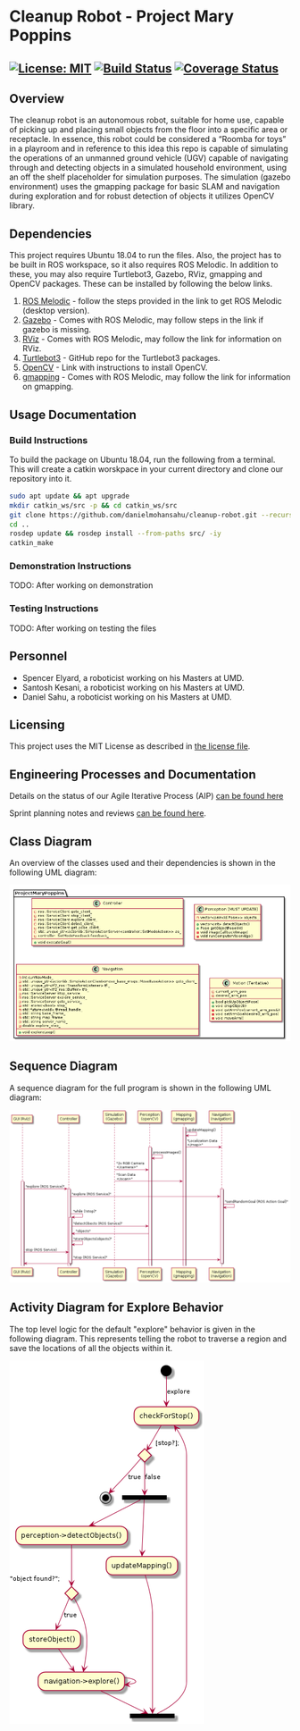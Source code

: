 # Cleanup Robot - Project Mary Poppins
[![License: MIT](https://img.shields.io/badge/License-MIT-yellow.svg)](https://opensource.org/licenses/MIT)
[![Build Status](https://travis-ci.org/danielmohansahu/cleanup-robot.svg?branch=main)](https://travis-ci.org/danielmohansahu/cleanup-robot)
[![Coverage Status](https://coveralls.io/repos/github/danielmohansahu/cleanup-robot/badge.svg?branch=main)](https://coveralls.io/github/danielmohansahu/cleanup-robot?branch=main)
---

## Overview
The cleanup robot is an autonomous robot, suitable for home use, capable of picking up and placing small objects from the floor into a specific area or receptacle. 
In essence, this robot could be considered a “Roomba for toys” in a playroom and in reference to this idea this
 repo is capable of simulating the operations of an unmanned ground vehicle (UGV) capable of navigating through and detecting objects in
 a simulated household environment, using an off the shelf placeholder for simulation purposes. The simulation (gazebo environment) uses the gmapping package for basic SLAM and navigation during exploration 
and for robust detection of objects it utilizes OpenCV library.

## Dependencies

This project requires Ubuntu 18.04 to run the files. Also, the project has to be built in ROS workspace, so it also requires ROS Melodic.
In addition to these, you may also require Turtlebot3, Gazebo, RViz, gmapping and OpenCV packages. These can be installed by following the below links.

1. [ROS Melodic](http://wiki.ros.org/melodic/Installation/Ubuntu) - follow the steps provided in the link to get ROS Melodic (desktop version).
2. [Gazebo](http://gazebosim.org/tutorials?tut=ros_installing) - Comes with ROS Melodic, may follow steps in the link if gazebo is missing.
3. [RViz](http://wiki.ros.org/rviz) - Comes with ROS Melodic, may follow the link for information on RViz.
4. [Turtlebot3](https://github.com/ROBOTIS-GIT/turtlebot3) - GitHub repo for the Turtlebot3 packages.
5. [OpenCV](https://docs.opencv.org/master/d7/d9f/tutorial_linux_install.html) - Link with instructions to install OpenCV.
6. [gmapping](http://wiki.ros.org/gmapping) - Comes with ROS Melodic, may follow the link for information on gmapping.

## Usage Documentation

### Build Instructions

To build the package on Ubuntu 18.04, run the following from a terminal. This will create a catkin worskpace in your current directory and clone our repository into it.

```bash
sudo apt update && apt upgrade
mkdir catkin_ws/src -p && cd catkin_ws/src
git clone https://github.com/danielmohansahu/cleanup-robot.git --recursive
cd ..
rosdep update && rosdep install --from-paths src/ -iy
catkin_make
```

### Demonstration Instructions

TODO: After working on demonstration

### Testing Instructions
TODO: After working on testing the files

## Personnel
* Spencer Elyard, a roboticist working on his Masters at UMD.
* Santosh Kesani, a roboticist working on his Masters at UMD.
* Daniel Sahu, a roboticist working on his Masters at UMD.

## Licensing

This project uses the MIT License as described in [the license file](LICENSE).

## Engineering Processes and Documentation

Details on the status of our Agile Iterative Process (AIP) [can be found here](https://docs.google.com/spreadsheets/d/1ZGIvR38WE86Z2n_mLijyDWr1Pk-zrMrPjlQBDKVMC0s/edit?usp=sharing)

Sprint planning notes and reviews [can be found here](https://docs.google.com/document/d/13lss_TF4PRS_DDrdaZ5CRLbK3B5L25zNxDn5uLROZu4/edit?usp=sharing).


## Class Diagram

An overview of the classes used and their dependencies is shown in the following UML diagram:

![class diagram](docs/uml/revised/class_diagram.png)

## Sequence Diagram

A sequence diagram for the full program is shown in the following UML diagram:

![sequence diagram](docs/uml/revised/sequence_diagram.png)

## Activity Diagram for Explore Behavior

The top level logic for the default "explore" behavior is given in the following diagram. This represents telling the robot to traverse a region and save the locations of all the objects within it.

![explore behavior](docs/uml/revised/explore_behavior.png)
